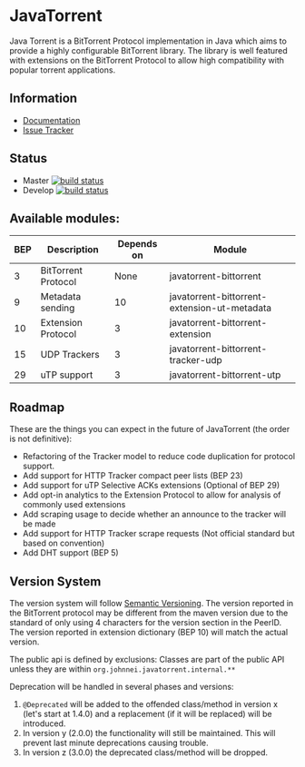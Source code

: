 # JavaTorrent
Java Torrent is a BitTorrent Protocol implementation in Java which aims to provide a highly configurable BitTorrent library. The library is well featured with
 extensions on the BitTorrent Protocol to allow high compatibility with popular torrent applications.

## Information
- [Documentation](https://johnnei.johnnei.org/JavaTorrent)
- [Issue Tracker](https://jira.johnnei.org/browse/JBT)

## Status
- Master [![build status](http://git.johnnei.org/Johnnei/JavaTorrent/badges/master/build.svg)](http://git.johnnei.org/Johnnei/JavaTorrent/commits/master)
- Develop [![build status](http://git.johnnei.org/Johnnei/JavaTorrent/badges/develop/build.svg)](http://git.johnnei.org/Johnnei/JavaTorrent/commits/develop)

## Available modules:
| BEP | Description         | Depends on  | Module                                       |
| --- | ------------------- | ----------- | -------------------------------------------- |
|  3  | BitTorrent Protocol | None        | javatorrent-bittorrent                       |
|  9  | Metadata sending    | 10          | javatorrent-bittorrent-extension-ut-metadata |
| 10  | Extension Protocol  | 3           | javatorrent-bittorrent-extension             |
| 15  | UDP Trackers        | 3           | javatorrent-bittorrent-tracker-udp           |
| 29  | uTP support         | 3           | javatorrent-bittorrent-utp                   |

## Roadmap
These are the things you can expect in the future of JavaTorrent (the order is not definitive):
- Refactoring of the Tracker model to reduce code duplication for protocol support.
- Add support for HTTP Tracker compact peer lists (BEP 23)
- Add support for uTP Selective ACKs extensions (Optional of BEP 29)
- Add opt-in analytics to the Extension Protocol to allow for analysis of commonly used extensions
- Add scraping usage to decide whether an announce to the tracker will be made
- Add support for HTTP Tracker scrape requests (Not official standard but based on convention)
- Add DHT support (BEP 5)

## Version System
The version system will follow [Semantic Versioning](http://semver.org/). The version reported in the BitTorrent protocol may be different from the maven
version due to the standard of only using 4 characters for the version section in the PeerID. The version reported in extension dictionary (BEP 10) will match
the actual version.

The public api is defined by exclusions: Classes are part of the public API unless they are within `org.johnnei.javatorrent.internal.**`

Deprecation will be handled in several phases and versions:
1. `@Deprecated` will be added to the offended class/method in version x (let's start at 1.4.0) and a replacement (if it will be replaced) will be introduced.
2. In version y (2.0.0) the functionality will still be maintained. This will prevent last minute deprecations causing trouble.
3. In version z (3.0.0) the deprecated class/method will be dropped.
